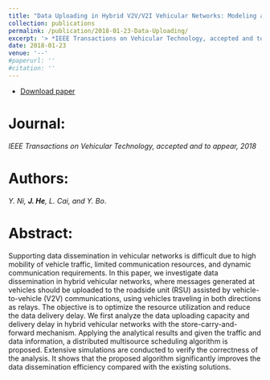 ```yaml
---
title: "Data Uploading in Hybrid V2V/V2I Vehicular Networks: Modeling and Cooperative Strategy"
collection: publications
permalink: /publication/2018-01-23-Data-Uploading/
excerpt: '> *IEEE Transactions on Vehicular Technology, accepted and to appear, 2018*<br>*Y. Ni, **J. He**, L. Cai, and Y. Bo*.'
date: 2018-01-23
venue: '--'
#paperurl: ''
#citation: ''
---
```

- [Download paper](https://ieeexplore.ieee.org/abstract/document/8267117/)

Journal:
===
*IEEE Transactions on Vehicular Technology, accepted and to appear, 2018*  

Authors:
===
*Y. Ni, **J. He**, L. Cai, and Y. Bo*.

Abstract:
===
Supporting data dissemination in vehicular networks is difficult due to high mobility of vehicle traffic, limited communication resources, and dynamic communication requirements. In this paper, we investigate data dissemination in hybrid vehicular networks, where messages generated at vehicles should be uploaded to the roadside unit (RSU) assisted by vehicle-to-vehicle (V2V) communications, using vehicles traveling in both directions as relays. The objective is to optimize the resource utilization and reduce the data delivery delay. We first analyze the data uploading capacity and delivery delay in hybrid vehicular networks with the store-carry-and-forward mechanism. Applying the analytical results and given the traffic and data information, a distributed multisource scheduling algorithm is proposed. Extensive simulations are conducted to verify the correctness of the analysis. It shows that the proposed algorithm significantly improves the data dissemination efficiency compared with the existing solutions.
